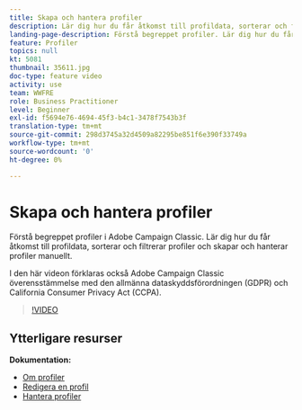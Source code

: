 ```yaml
---
title: Skapa och hantera profiler
description: Lär dig hur du får åtkomst till profildata, sorterar och filtrerar profiler och skapar och hanterar profiler manuellt. Förstå efterlevnaden av den allmänna dataskyddsförordningen (GDPR) och Kaliforniens konsumentintegritetslag (CCPA).
landing-page-description: Förstå begreppet profiler. Lär dig hur du får åtkomst till profildata, sorterar och filtrerar profiler och skapar och hanterar profiler manuellt. Läs mer om GDPR och CCPA.
feature: Profiler
topics: null
kt: 5081
thumbnail: 35611.jpg
doc-type: feature video
activity: use
team: WWFRE
role: Business Practitioner
level: Beginner
exl-id: f5694e76-4694-45f3-b4c1-3478f7543b3f
translation-type: tm+mt
source-git-commit: 298d3745a32d4509a82295be851f6e390f33749a
workflow-type: tm+mt
source-wordcount: '0'
ht-degree: 0%

---
```


# Skapa och hantera profiler

Förstå begreppet profiler i Adobe Campaign Classic. Lär dig hur du får åtkomst till profildata, sorterar och filtrerar profiler och skapar och hanterar profiler manuellt.

I den här videon förklaras också Adobe Campaign Classic överensstämmelse med den allmänna dataskyddsförordningen (GDPR) och California Consumer Privacy Act (CCPA).

>[!VIDEO](https://video.tv.adobe.com/v/35611?quality=12)

## Ytterligare resurser

**Dokumentation:**

* [Om profiler](https://docs.adobe.com/content/help/sv-SE/campaign-classic/using/getting-started/profile-management/about-profiles.html)
* [Redigera en profil](https://docs.adobe.com/content/help/en/campaign-classic/using/getting-started/profile-management/editing-a-profile.html)
* [Hantera profiler](https://docs.adobe.com/content/help/en/campaign-classic/using/getting-started/profile-management/adding-profiles.html)
